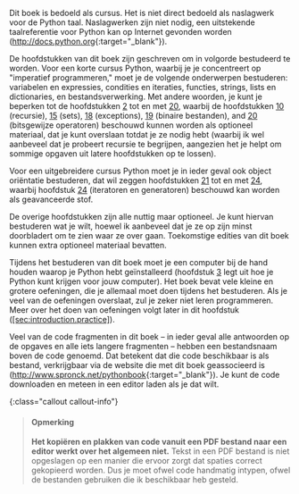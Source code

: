 Dit boek is bedoeld als cursus. Het is niet direct bedoeld als
naslagwerk voor de Python taal. Naslagwerken zijn niet nodig, een
uitstekende taalreferentie voor Python kan op Internet gevonden worden
(<http://docs.python.org>{:target="_blank"}).

De hoofdstukken van dit boek zijn geschreven om in volgorde bestudeerd
te worden. Voor een korte cursus Python, waarbij je je concentreert op
"imperatief programmeren," moet je de volgende onderwerpen bestuderen:
variabelen en expressies, condities en iteraties, functies, strings,
lists en dictionaries, en bestandsverwerking. Met andere woorden, je
kunt je beperken tot de hoofdstukken
<a href="#ch:introduction" data-reference-type="ref" data-reference="ch:introduction">2</a>
tot en met
<a href="#ch:bitwiseoperators" data-reference-type="ref" data-reference="ch:bitwiseoperators">20</a>,
waarbij de hoofdstukken
<a href="#ch:recursion" data-reference-type="ref" data-reference="ch:recursion">10</a>
(recursie),
<a href="#ch:sets" data-reference-type="ref" data-reference="ch:sets">15</a>
(sets),
<a href="#ch:exceptions" data-reference-type="ref" data-reference="ch:exceptions">18</a>
(exceptions),
<a href="#ch:binaryfiles" data-reference-type="ref" data-reference="ch:binaryfiles">19</a>
(binaire bestanden), and
<a href="#ch:bitwiseoperators" data-reference-type="ref" data-reference="ch:bitwiseoperators">20</a>
(bitsgewijze operatoren) beschouwd kunnen worden als optioneel
materiaal, dat je kunt overslaan totdat je ze nodig hebt (waarbij ik wel
aanbeveel dat je probeert recursie te begrijpen, aangezien het je helpt
om sommige opgaven uit latere hoofdstukken op te lossen).

Voor een uitgebreidere cursus Python moet je in ieder geval ook object
oriëntatie bestuderen, dat wil zeggen hoofdstukken
<a href="#ch:objectorientation" data-reference-type="ref" data-reference="ch:objectorientation">21</a>
tot en met
<a href="#ch:iteratorsandgenerators" data-reference-type="ref" data-reference="ch:iteratorsandgenerators">24</a>,
waarbij hoofdstuk
<a href="#ch:iteratorsandgenerators" data-reference-type="ref" data-reference="ch:iteratorsandgenerators">24</a>
(iteratoren en generatoren) beschouwd kan worden als geavanceerde stof.

De overige hoofdstukken zijn alle nuttig maar optioneel. Je kunt hiervan
bestuderen wat je wilt, hoewel ik aanbeveel dat je ze op zijn minst
doorbladert om te zien waar ze over gaan. Toekomstige edities van dit
boek kunnen extra optioneel materiaal bevatten.

Tijdens het bestuderen van dit boek moet je een computer bij de hand
houden waarop je Python hebt geïnstalleerd (hoofdstuk
<a href="#ch:usingpython" data-reference-type="ref" data-reference="ch:usingpython">3</a>
legt uit hoe je Python kunt krijgen voor jouw computer). Het boek bevat
vele kleine en grotere oefeningen, die je allemaal moet doen tijdens het
bestuderen. Als je veel van de oefeningen overslaat, zul je zeker niet
leren programmeren. Meer over het doen van oefeningen volgt later in dit
hoofdstuk
(<a href="#sec:introduction.practice" data-reference-type="ref" data-reference="sec:introduction.practice">[sec:introduction.practice]</a>).

Veel van de code fragmenten in dit boek – in ieder geval alle antwoorden
op de opgaves en alle iets langere fragmenten – hebben een bestandsnaam
boven de code genoemd. Dat betekent dat die code beschikbaar is als
bestand, verkrijgbaar via de website die met dit boek geassocieerd is
(<http://www.spronck.net/pythonbook>{:target="_blank"}). Je kunt de code downloaden en
meteen in een editor laden als je dat wilt.

{:class="callout callout-info"}
> #### Opmerking
> **Het kopiëren en plakken van code vanuit een PDF bestand naar een editor werkt over het algemeen niet.** Tekst in een PDF bestand is niet opgeslagen op een manier die ervoor zorgt dat spaties correct gekopieerd worden. Dus je moet ofwel code handmatig intypen, ofwel de bestanden gebruiken die ik beschikbaar heb gesteld.
